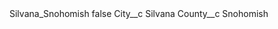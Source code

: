 <?xml version="1.0" encoding="UTF-8"?>
<CustomMetadata xmlns="http://soap.sforce.com/2006/04/metadata" xmlns:xsi="http://www.w3.org/2001/XMLSchema-instance" xmlns:xsd="http://www.w3.org/2001/XMLSchema">
    <label>Silvana_Snohomish</label>
    <protected>false</protected>
    <values>
        <field>City__c</field>
        <value xsi:type="xsd:string">Silvana</value>
    </values>
    <values>
        <field>County__c</field>
        <value xsi:type="xsd:string">Snohomish</value>
    </values>
</CustomMetadata>
